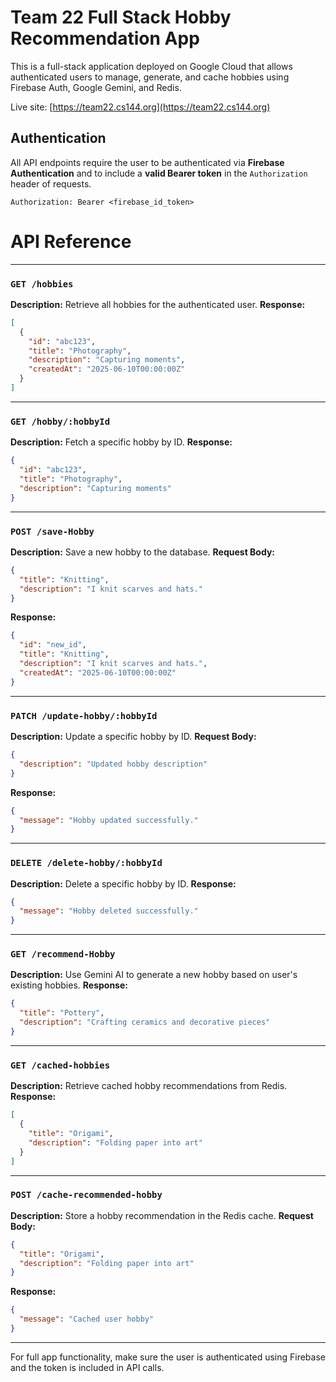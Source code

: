 # Team 22 Full Stack Hobby Recommendation App

This is a full-stack application deployed on Google Cloud that allows authenticated users to manage, generate, and cache hobbies using Firebase Auth, Google Gemini, and Redis.

Live site: [https://team22.cs144.org](https://team22.cs144.org)

## Authentication

All API endpoints require the user to be authenticated via **Firebase Authentication** and to include a **valid Bearer token** in the `Authorization` header of requests.

```http
Authorization: Bearer <firebase_id_token>
```
# API Reference
---

### `GET /hobbies`
**Description:** Retrieve all hobbies for the authenticated user.
**Response:**
```json
[
  {
    "id": "abc123",
    "title": "Photography",
    "description": "Capturing moments",
    "createdAt": "2025-06-10T00:00:00Z"
  }
]
```

---

### `GET /hobby/:hobbyId`
**Description:** Fetch a specific hobby by ID.
**Response:**
```json
{
  "id": "abc123",
  "title": "Photography",
  "description": "Capturing moments"
}
```

---

### `POST /save-Hobby`
**Description:** Save a new hobby to the database.
**Request Body:**
```json
{
  "title": "Knitting",
  "description": "I knit scarves and hats."
}
```
**Response:**
```json
{
  "id": "new_id",
  "title": "Knitting",
  "description": "I knit scarves and hats.",
  "createdAt": "2025-06-10T00:00:00Z"
}
```

---

### `PATCH /update-hobby/:hobbyId`
**Description:** Update a specific hobby by ID.
**Request Body:**
```json
{
  "description": "Updated hobby description"
}
```
**Response:**
```json
{
  "message": "Hobby updated successfully."
}
```

---

### `DELETE /delete-hobby/:hobbyId`
**Description:** Delete a specific hobby by ID.
**Response:**
```json
{
  "message": "Hobby deleted successfully."
}
```

---

### `GET /recommend-Hobby`
**Description:** Use Gemini AI to generate a new hobby based on user's existing hobbies.
**Response:**
```json
{
  "title": "Pottery",
  "description": "Crafting ceramics and decorative pieces"
}
```

---

### `GET /cached-hobbies`
**Description:** Retrieve cached hobby recommendations from Redis.
**Response:**
```json
[
  {
    "title": "Origami",
    "description": "Folding paper into art"
  }
]
```

---

### `POST /cache-recommended-hobby`
**Description:** Store a hobby recommendation in the Redis cache.
**Request Body:**
```json
{
  "title": "Origami",
  "description": "Folding paper into art"
}
```
**Response:**
```json
{
  "message": "Cached user hobby"
}
```

---

For full app functionality, make sure the user is authenticated using Firebase and the token is included in API calls.
